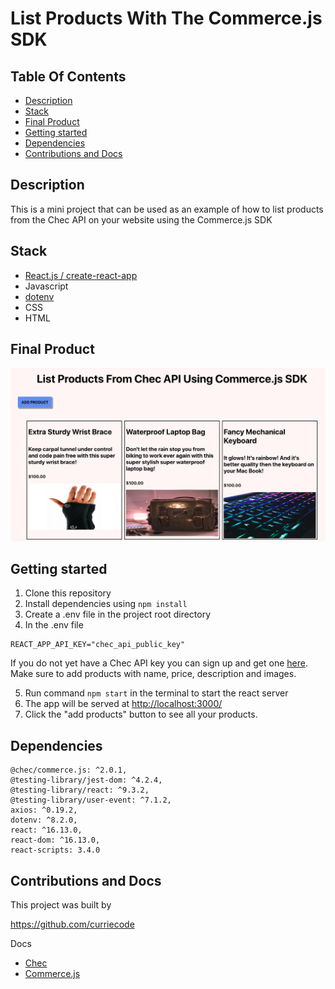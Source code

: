 # List Products With The Commerce.js SDK

## Table Of Contents

  - [Description](#description)
  - [Stack](#stack)
  - [Final Product](#final-product)
  - [Getting started](#getting-started)
  - [Dependencies](#dependencies)
  - [Contributions and Docs](#contributions-and-docs)

## Description

This is a mini project that can be used as an example of how to list products from the Chec API on your website using the Commerce.js SDK

## Stack

- [React.js / create-react-app](https://reactjs.org/docs/create-a-new-react-app.html)
- Javascript
- [dotenv](https://www.npmjs.com/package/dotenv)
- CSS
- HTML

## Final Product

![Photo of product cards](./src/docs/list-products.png)

## Getting started

1. Clone this repository
2. Install dependencies using `npm install`
3. Create a .env file in the project root directory
4. In the .env file

```
REACT_APP_API_KEY="chec_api_public_key"
```

If you do not yet have a Chec API key you can sign up and get one [here](https://dashboard.chec.io/signup). Make sure to add products with name, price, description and images.

5. Run command `npm start` in the terminal to start the react server
6. The app will be served at <http://localhost:3000/>
7. Click the "add products" button to see all your products.

## Dependencies

    @chec/commerce.js: ^2.0.1,
    @testing-library/jest-dom: ^4.2.4,
    @testing-library/react: ^9.3.2,
    @testing-library/user-event: ^7.1.2,
    axios: ^0.19.2,
    dotenv: ^8.2.0,
    react: ^16.13.0,
    react-dom: ^16.13.0,
    react-scripts: 3.4.0

## Contributions and Docs

This project was built by

https://github.com/curriecode

Docs

- [Chec](https://github.com/chec)
- [Commerce.js](https://github.com/chec/commerce.js)
